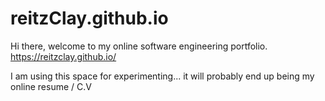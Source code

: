 # reitzClay.github.io

Hi there, welcome to my online software engineering portfolio. 
https://reitzclay.github.io/

I am using this space for experimenting... it will probably end up being my online resume / C.V

